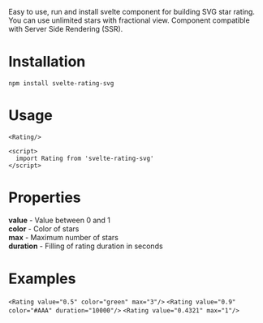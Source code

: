 Easy to use, run and install svelte component for building SVG star rating. You can use unlimited stars with fractional view. Component compatible with Server Side Rendering (SSR).


# Installation
```
npm install svelte-rating-svg
```

# Usage

```
<Rating/>

<script>
  import Rating from 'svelte-rating-svg'
</script>
```

# Properties

**value** - Value between 0 and 1</br>
**color** - Color of stars</br>
**max**  - Maximum number of stars</br>
**duration** - Filling of rating duration in seconds

# Examples

```<Rating value="0.5" color="green" max="3"/>```
```<Rating value="0.9" color="#AAA" duration="10000"/>```
```<Rating value="0.4321" max="1"/>```
